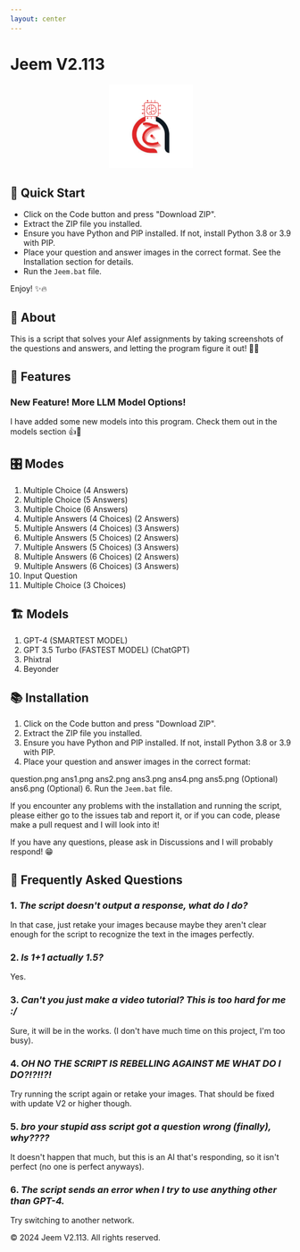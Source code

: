 ```yaml
---
layout: center
---
```


# **Jeem V2.113**

<p align="center">
 <img src="logo.png" alt="Logo" width="150" height="150"/>
</p>

## 🚀 Quick Start

- Click on the Code button and press "Download ZIP".
- Extract the ZIP file you installed.
- Ensure you have Python and PIP installed. If not, install Python 3.8 or 3.9 with PIP.
- Place your question and answer images in the correct format. See the Installation section for details.
- Run the `Jeem.bat` file.

Enjoy! ✨🔥

## 🧐 About

This is a script that solves your Alef assignments by taking screenshots of the questions and answers, and letting the program figure it out! 🤖📖

## 📝 Features

### New Feature! More LLM Model Options!

I have added some new models into this program. Check them out in the models section 👍🤖

## 🎛️ Modes

1. Multiple Choice (4 Answers)
2. Multiple Choice (5 Answers)
3. Multiple Choice (6 Answers)
4. Multiple Answers (4 Choices) (2 Answers)
5. Multiple Answers (4 Choices) (3 Answers)
6. Multiple Answers (5 Choices) (2 Answers)
7. Multiple Answers (5 Choices) (3 Answers)
8. Multiple Answers (6 Choices) (2 Answers)
9. Multiple Answers (6 Choices) (3 Answers)
10. Input Question
11. Multiple Choice (3 Choices)

## 🏗️ Models

1. GPT-4 (SMARTEST MODEL)
2. GPT 3.5 Turbo (FASTEST MODEL) (ChatGPT)
3. Phixtral
4. Beyonder

## 📚 Installation

1. Click on the Code button and press "Download ZIP".
2. Extract the ZIP file you installed.
3. Ensure you have Python and PIP installed. If not, install Python 3.8 or 3.9 with PIP.
4. Place your question and answer images in the correct format:

question.png
ans1.png
ans2.png
ans3.png
ans4.png
ans5.png (Optional)
ans6.png (Optional)
6. Run the `Jeem.bat` file.

If you encounter any problems with the installation and running the script, please either go to the issues tab and report it, or if you can code, please make a pull request and I will look into it! 

If you have any questions, please ask in Discussions and I will probably respond! 😁

## 💬 Frequently Asked Questions

### 1. *The script doesn't output a response, what do I do?*

In that case, just retake your images because maybe they aren't clear enough for the script to recognize the text in the images perfectly.

### 2. *Is 1+1 actually 1.5?*

Yes.

### 3. *Can't you just make a video tutorial? This is too hard for me :/*

Sure, it will be in the works. (I don't have much time on this project, I'm too busy).

### 4. *OH NO THE SCRIPT IS REBELLING AGAINST ME WHAT DO I DO?!?!!?!*

Try running the script again or retake your images. That should be fixed with update V2 or higher though.

### 5. *bro your stupid ass script got a question wrong (finally), why????*

It doesn't happen that much, but this is an AI that's responding, so it isn't perfect (no one is perfect anyways).

### 6. *The script sends an error when I try to use anything other than GPT-4.*

Try switching to another network.

© 2024 Jeem V2.113. All rights reserved.
